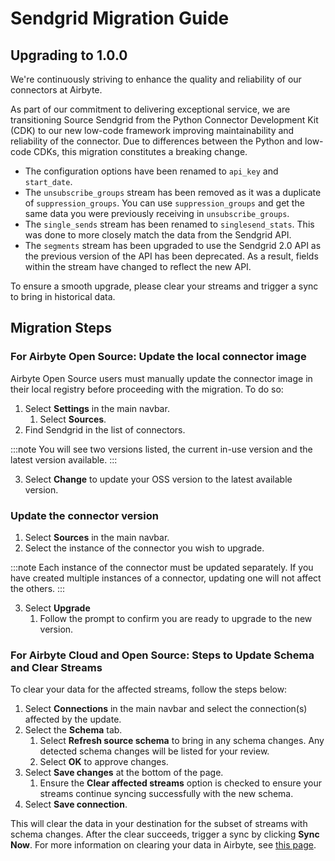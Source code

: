 # Sendgrid Migration Guide

## Upgrading to 1.0.0

We're continuously striving to enhance the quality and reliability of our connectors at Airbyte.

As part of our commitment to delivering exceptional service, we are transitioning Source Sendgrid from the Python Connector Development Kit (CDK)
to our new low-code framework improving maintainability and reliability of the connector. Due to differences between the Python and low-code CDKs, this migration constitutes a breaking change.

- The configuration options have been renamed to `api_key` and `start_date`.
- The `unsubscribe_groups` stream has been removed as it was a duplicate of `suppression_groups`. You can use `suppression_groups` and get the same data you were previously receiving in `unsubscribe_groups`.
- The `single_sends` stream has been renamed to `singlesend_stats`. This was done to more closely match the data from the Sendgrid API.
- The `segments` stream has been upgraded to use the Sendgrid 2.0 API as the previous version of the API has been deprecated. As a result, fields within the stream have changed to reflect the new API.

To ensure a smooth upgrade, please clear your streams and trigger a sync to bring in historical data.

## Migration Steps

### For Airbyte Open Source: Update the local connector image

Airbyte Open Source users must manually update the connector image in their local registry before proceeding with the migration. To do so:

1. Select **Settings** in the main navbar.
   1. Select **Sources**.
2. Find Sendgrid in the list of connectors.

:::note
You will see two versions listed, the current in-use version and the latest version available.
:::

3. Select **Change** to update your OSS version to the latest available version.

### Update the connector version

1. Select **Sources** in the main navbar.
2. Select the instance of the connector you wish to upgrade.

:::note
Each instance of the connector must be updated separately. If you have created multiple instances of a connector, updating one will not affect the others.
:::

3. Select **Upgrade**
   1. Follow the prompt to confirm you are ready to upgrade to the new version.

### For Airbyte Cloud and Open Source: Steps to Update Schema and Clear Streams

To clear your data for the affected streams, follow the steps below:

1. Select **Connections** in the main navbar and select the connection(s) affected by the update.
2. Select the **Schema** tab.
   1. Select **Refresh source schema** to bring in any schema changes. Any detected schema changes will be listed for your review.
   2. Select **OK** to approve changes.
3. Select **Save changes** at the bottom of the page.
   1. Ensure the **Clear affected streams** option is checked to ensure your streams continue syncing successfully with the new schema.
4. Select **Save connection**.

This will clear the data in your destination for the subset of streams with schema changes. After the clear succeeds, trigger a sync by clicking **Sync Now**. For more information on clearing your data in Airbyte, see [this page](/operator-guides/reset).
